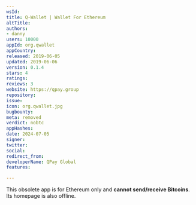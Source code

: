 ```yaml
---
wsId: 
title: Q-Wallet | Wallet For Ethereum
altTitle: 
authors:
- danny
users: 10000
appId: org.qwallet
appCountry: 
released: 2019-06-05
updated: 2019-06-06
version: 0.1.4
stars: 4
ratings: 
reviews: 3
website: https://qpay.group
repository: 
issue: 
icon: org.qwallet.jpg
bugbounty: 
meta: removed
verdict: nobtc
appHashes: 
date: 2024-07-05
signer: 
twitter: 
social: 
redirect_from: 
developerName: QPay Global
features: 

---
```


This obsolete app is for Ethereum only and **cannot send/receive Bitcoins**. Its homepage is also offline.
